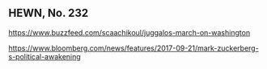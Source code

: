 ## HEWN, No. 232

https://www.buzzfeed.com/scaachikoul/juggalos-march-on-washington

https://www.bloomberg.com/news/features/2017-09-21/mark-zuckerberg-s-political-awakening
